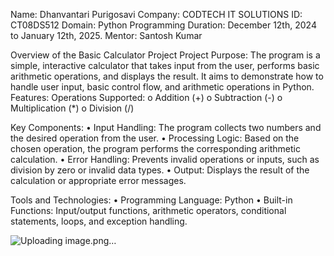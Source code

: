 Name: Dhanvantari Purigosavi
Company: CODTECH IT SOLUTIONS
ID: CT08DS512
Domain: Python Programming
Duration: December 12th, 2024 to January 12th, 2025.
Mentor: Santosh Kumar


Overview of the Basic Calculator Project
Project Purpose:
The program is a simple, interactive calculator that takes input from the user, performs basic arithmetic operations, and displays the result.
It aims to demonstrate how to handle user input, basic control flow, and arithmetic operations in Python.
Features:
    Operations Supported:
        o	Addition (+)
        o	Subtraction (-)
        o	Multiplication (*)
        o	Division (/)
        
Key Components:
        •	Input Handling: The program collects two numbers and the desired operation from the user.
        •	Processing Logic: Based on the chosen operation, the program performs the corresponding arithmetic calculation.
        •	Error Handling: Prevents invalid operations or inputs, such as division by zero or invalid data types.
        •	Output: Displays the result of the calculation or appropriate error messages.
        
Tools and Technologies:
•	Programming Language: Python
•	Built-in Functions: Input/output functions, arithmetic operators, conditional statements, loops, and exception handling.


![Uploading image.png…]()


